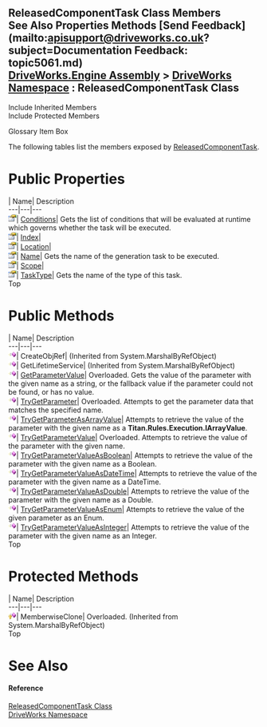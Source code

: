 ReleasedComponentTask Class Members   
See Also Properties Methods [Send Feedback](mailto:apisupport@driveworks.co.uk?subject=Documentation Feedback: topic5061.md)  
[DriveWorks.Engine Assembly](topic2156.md) > [DriveWorks Namespace](topic2159.md) : ReleasedComponentTask Class  
---  
  
Include Inherited Members    
Include Protected Members  


Glossary Item Box

The following tables list the members exposed by [ReleasedComponentTask](topic5061.md).

# Public Properties

| Name| Description  
---|---|---  
![Public Property](dotnetimages/publicProperty.gif)| [Conditions](topic5084.md)| Gets the list of conditions that will be evaluated at runtime which governs whether the task will be executed.   
![Public Property](dotnetimages/publicProperty.gif)| [Index](topic5085.md)|   
![Public Property](dotnetimages/publicProperty.gif)| [Location](topic5086.md)|   
![Public Property](dotnetimages/publicProperty.gif)| [Name](topic5087.md)| Gets the name of the generation task to be executed.   
![Public Property](dotnetimages/publicProperty.gif)| [Scope](topic5088.md)|   
![Public Property](dotnetimages/publicProperty.gif)| [TaskType](topic5089.md)| Gets the name of the type of this task.   
Top

# Public Methods

| Name| Description  
---|---|---  
![Public Method](dotnetimages/publicMethod.gif)| CreateObjRef|  (Inherited from System.MarshalByRefObject)  
![Public Method](dotnetimages/publicMethod.gif)| GetLifetimeService|  (Inherited from System.MarshalByRefObject)  
![Public Method](dotnetimages/publicMethod.gif)| [GetParameterValue](topic5067.md)| Overloaded. Gets the value of the parameter with the given name as a string, or the fallback value if the parameter could not be found, or has no value.   
![Public Method](dotnetimages/publicMethod.gif)| [TryGetParameter](topic5070.md)| Overloaded. Attempts to get the parameter data that matches the specified name.   
![Public Method](dotnetimages/publicMethod.gif)| [TryGetParameterAsArrayValue](topic5073.md)| Attempts to retrieve the value of the parameter with the given name as a **Titan.Rules.Execution.IArrayValue**.   
![Public Method](dotnetimages/publicMethod.gif)| [TryGetParameterValue](topic5074.md)| Overloaded. Attempts to retrieve the value of the parameter with the given name.   
![Public Method](dotnetimages/publicMethod.gif)| [TryGetParameterValueAsBoolean](topic5079.md)| Attempts to retrieve the value of the parameter with the given name as a Boolean.   
![Public Method](dotnetimages/publicMethod.gif)| [TryGetParameterValueAsDateTime](topic5080.md)| Attempts to retrieve the value of the parameter with the given name as a DateTime.   
![Public Method](dotnetimages/publicMethod.gif)| [TryGetParameterValueAsDouble](topic5081.md)| Attempts to retrieve the value of the parameter with the given name as a Double.   
![Public Method](dotnetimages/publicMethod.gif)| [TryGetParameterValueAsEnum<T>](topic5082.md)| Attempts to retrieve the value of the given parameter as an Enum.   
![Public Method](dotnetimages/publicMethod.gif)| [TryGetParameterValueAsInteger](topic5083.md)| Attempts to retrieve the value of the parameter with the given name as an Integer.   
Top

# Protected Methods

| Name| Description  
---|---|---  
![Protected Method](dotnetimages/protectedMethod.gif)| MemberwiseClone| Overloaded. (Inherited from System.MarshalByRefObject)  
Top

# See Also

#### Reference

[ReleasedComponentTask Class](topic5061.md)   
[DriveWorks Namespace](topic2159.md)


